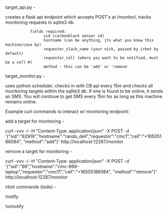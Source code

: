 target_api.py - 

creates a flask api endpoint which accepts POST's at /monitor/, tracks monitoring requests in sqlite3 db.
            
               fields required:
                     sid (carbonblack sensor id)
                     hostname (can be anything, its what you know this machine/case by)
                     requestor_slack_name (your nick, passed by irbot by default)
                     requestor_cell (where you want to be notified, must be a cell #)
                     method - this can be 'add' or 'remove'

target_monitor.py - 

uses python scheduler, checks in with CB api every 15m and checks all monitoring targets within the sqlite3 db. If one is found to be online, it sends an SMS. You will continue to get SMS every 15m for as long as this machine remains online.

Example curl commands to interact w/ monitoring endpoint:

add a target for monitoring -

curl -vvv -i -H "Content-Type: application/json" -X POST -d '{"sid":"62919","hostname":"rando_dell","requestor":"cmc1","cell":"+16505186084", "method":"add"}' http://localhost:12287/monitor


remove a target for monitoring -

curl -vvv -i -H "Content-Type: application/json" -X POST -d '{"sid":"66","hostname":"cmc-666-laptop","requestor":"cmc11","cell":"+16505186084", "method":"remove"}' http://localhost:12287/monitor

irbot commands (todo) -

!notify <sid> <hostname> <cell>

!unnotify <sid> <hostname> <cell>
